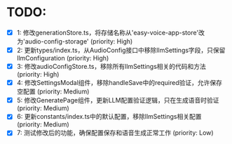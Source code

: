 # TODO:

- [x] 1: 修改generationStore.ts，将存储名称从'easy-voice-app-store'改为'audio-config-storage' (priority: High)
- [x] 2: 更新types/index.ts，从AudioConfig接口中移除llmSettings字段，只保留llmConfiguration (priority: High)
- [x] 3: 修改audioConfigStore.ts，移除所有llmSettings相关的代码和方法 (priority: High)
- [x] 4: 修改SettingsModal组件，移除handleSave中的required验证，允许保存空配置 (priority: Medium)
- [x] 5: 修改GeneratePage组件，更新LLM配置验证逻辑，只在生成语音时验证 (priority: Medium)
- [x] 6: 更新constants/index.ts中的默认配置，移除llmSettings相关配置 (priority: Medium)
- [x] 7: 测试修改后的功能，确保配置保存和语音生成正常工作 (priority: Low)
